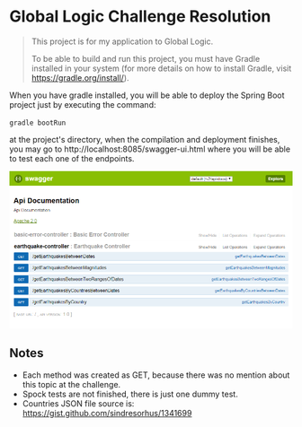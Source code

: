 # Global Logic Challenge Resolution

> This project is for my application to Global Logic. 
>
> To be able to build and run this project, you must have Gradle installed in your system (for more details on how to install Gradle, visit  https://gradle.org/install/).

When you have gradle installed, you will be able to deploy the Spring Boot project just by executing the command:

`gradle bootRun`

at the project's directory, when the compilation and deployment finishes, you may go to  http://localhost:8085/swagger-ui.html where you will be able to test each one of the endpoints.

![Swagger Screenshot](SwaggerScreenshot.png)

## Notes

- Each method was created as GET, because there was no mention about this topic at the challenge.
- Spock tests are not finished, there is just one dummy test.
- Countries JSON file source is: https://gist.github.com/sindresorhus/1341699
